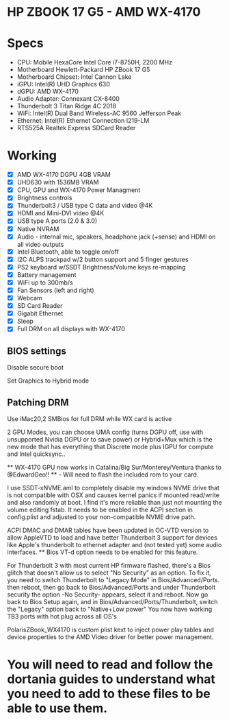 # HP ZBOOK 17 G5 - AMD WX-4170

# Specs
- CPU: Mobile HexaCore Intel Core i7-8750H, 2200 MHz
- Motherboard Hewlett-Packard HP ZBook 17 G5
- Motherboard Chipset: Intel Cannon Lake
- iGPU: Intel(R) UHD Graphics 630
- dGPU: AMD WX-4170
- Audio Adapter: Connexant CX-8400
- Thunderbolt 3 Titan Ridge 4C 2018
- WiFi: Intel(R) Dual Band Wireless-AC 9560 Jefferson Peak
- Ethernet: Intel(R) Ethernet Connection I219-LM
- RTS525A Realtek Express SDCard Reader

# Working
- [x] AMD WX-4170 DGPU 4GB VRAM
- [x] UHD630 with 1536MB VRAM
- [x] CPU, GPU and WX-4170 Power Managment
- [x] Brightness controls
- [x] Thunderbolt3 / USB type C data and video @4K
- [x] HDMI and Mini-DVI video @4K
- [x] USB type A ports (2.0 & 3.0)
- [x] Native NVRAM
- [x] Audio - internal mic, speakers, headphone jack (+sense)  and HDMI on all video outputs
- [x] Intel Bluetooth, able to toggle on/off
- [x] I2C ALPS trackpad w/2 button support and 5 finger gestures
- [x] PS2 keyboard w/SSDT Brightness/Volume keys re-mapping
- [x] Battery management
- [x] WiFi up to 300mb/s
- [x] Fan Sensors (left and right)
- [x] Webcam
- [x] SD Card Reader
- [x] Gigabit Ethernet
- [x] Sleep
- [x] Full DRM on all displays with WX-4170

## BIOS settings

Disable secure boot

Set Graphics to Hybrid mode

## Patching DRM

Use iMac20,2 SMBios for full DRM while WX card is active

2 GPU Modes, you can choose UMA config (turns DGPU off, use with unsupported Nvidia DGPU or to save power) or Hybrid+Mux which is the new mode that has everything that Discrete mode plus IGPU for compute and Intel quicksync.. 

** WX-4170 GPU now works in Catalina/Big Sur/Monterey/Ventura thanks to @EdwardGeo!! 
** - Will need to flash the included rom to your card.

I use SSDT-xNVME.aml to completely disable my windows NVME drive that is not compatible with OSX and causes kernel panics if mounted read/write and also randomly at boot. I find it's more reliable than just not mounting the volume editing fstab. It needs to be enabled in the ACPI section in config.plist and adjusted to your non-compatible NVME drive path.

ACPI DMAC and DMAR tables have been updated in OC-VTD version to allow AppleVTD to load and have better Thunderbolt 3 support for devices like Apple's thunderbolt to ethernet adapter and (not tested yet) some audio interfaces.
** Bios VT-d option needs to be enabled for this feature.

For Thunderbolt 3 with most current HP firmware flashed, there's a Bios glitch that doesn't allow us to select "No Security" as an option. To fix it, you need to switch Thunderbolt to "Legacy Mode" in Bios/Advanced/Ports. then reboot, then go back to Bios/Advanced/Ports and under Thunderbolt security the option -No Security- appears, select it and reboot.
Now go back to Bios Setup again, and in Bios/Advanced/Ports/Thunderbolt, switch the "Legacy" option back to "Native+Low power"
You now have working TB3 ports with hot plug across all OS's

PolarisZBook_WX4170 is custom plist kext to inject power play tables and device properties to the AMD Video driver for better power management.
# You will need to read and follow the dortania guides to understand what you need to add to these files to be able to use them.


